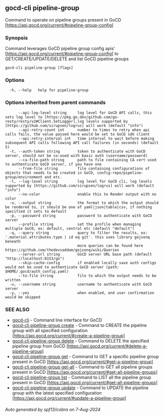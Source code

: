 ## gocd-cli pipeline-group

Command to operate on pipeline groups present in GoCD [https://api.gocd.org/current/#pipeline-group-config]

### Synopsis

Command leverages GoCD pipeline group config apis' [https://api.gocd.org/current/#pipeline-group-config] to 
GET/CREATE/UPDATE/DELETE and list GoCD pipeline groups

```
gocd-cli pipeline-group [flags]
```

### Options

```
  -h, --help   help for pipeline-group
```

### Options inherited from parent commands

```
      --api-log-level string     log level for GoCD API calls, this sets log level to [https://pkg.go.dev/github.com/go-resty/resty/v2#Client.SetLogger],log levels supported by [https://github.com/sirupsen/logrus] will work (default "info")
      --api-retry-count int      number to times to retry when api calls fails, the value passed here would be set to GoCD sdk client
      --api-retry-interval int   time interval to wait before making subsequent API calls following API call failures (in seconds) (default 5)
  -t, --auth-token string        token to authenticate with GoCD server, should not be co-used with basic auth (username/password)
      --ca-file-path string      path to file containing CA cert used to authenticate GoCD server, if you have one
      --from-file string         file containing configurations of objects that needs to be created in GoCD, config-repo/pipeline-group/environment and etc.
  -l, --log-level string         log level for GoCD cli, log levels supported by [https://github.com/sirupsen/logrus] will work (default "info")
      --no-color                 enable this to Render output with no color
  -o, --output string            the format to which the output should be rendered to, it should be one of yaml|json|table|csv, if nothing specified it sets to default
  -p, --password string          password to authenticate with GoCD server
      --profile string           set the profile when managing multiple GoCD, ex: default, central etc (default "default")
  -q, --query string             query to filter the results, ex: '.material.attributes.type | id eq git'. this uses library gojsonq beneath
                                 more queries can be found here https://github.com/thedevsaddam/gojsonq/wiki/Queries
      --server-url string        GoCD server URL base path (default "http://localhost:8153/go")
      --skip-cache-config        if enabled locally save auth configs would not be used to authenticate GoCD server (path: $HOME/.gocd/auth_config.yaml)
      --to-file string           file to which the output needs to be written
  -u, --username string          username to authenticate with GoCD server
  -y, --yes                      when enabled, end user confirmation would be skipped
```

### SEE ALSO

* [gocd-cli](gocd-cli.md)	 - Command line interface for GoCD
* [gocd-cli pipeline-group create](gocd-cli_pipeline-group_create.md)	 - Command to CREATE the pipeline group with all specified configuration [https://api.gocd.org/current/#create-a-pipeline-group]
* [gocd-cli pipeline-group delete](gocd-cli_pipeline-group_delete.md)	 - Command to DELETE the specified pipeline group from GoCD [https://api.gocd.org/current/#delete-a-pipeline-group]
* [gocd-cli pipeline-group get](gocd-cli_pipeline-group_get.md)	 - Command to GET a specific pipeline group present in GoCD [https://api.gocd.org/current/#get-a-pipeline-group]
* [gocd-cli pipeline-group get-all](gocd-cli_pipeline-group_get-all.md)	 - Command to GET all pipeline groups present in GoCD [https://api.gocd.org/current/#get-all-pipeline-groups]
* [gocd-cli pipeline-group list](gocd-cli_pipeline-group_list.md)	 - Command to LIST all the pipeline group present in GoCD [https://api.gocd.org/current/#get-all-pipeline-groups]
* [gocd-cli pipeline-group update](gocd-cli_pipeline-group_update.md)	 - Command to UPDATE the pipeline group with the latest specified configuration [https://api.gocd.org/current/#update-a-pipeline-group]

###### Auto generated by spf13/cobra on 7-Aug-2024
